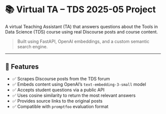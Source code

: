 # 📚 Virtual TA – TDS 2025-05 Project

A virtual Teaching Assistant (TA) that answers questions about the Tools in Data Science (TDS) course using real Discourse posts and course content.

> Built using FastAPI, OpenAI embeddings, and a custom semantic search engine.

---

## 🚀 Features

- ✅ Scrapes Discourse posts from the TDS forum
- ✅ Embeds content using OpenAI’s `text-embedding-3-small` model
- ✅ Accepts student questions via a public API
- ✅ Uses cosine similarity to return the most relevant answers
- ✅ Provides source links to the original posts
- ✅ Compatible with `promptfoo` evaluation format


